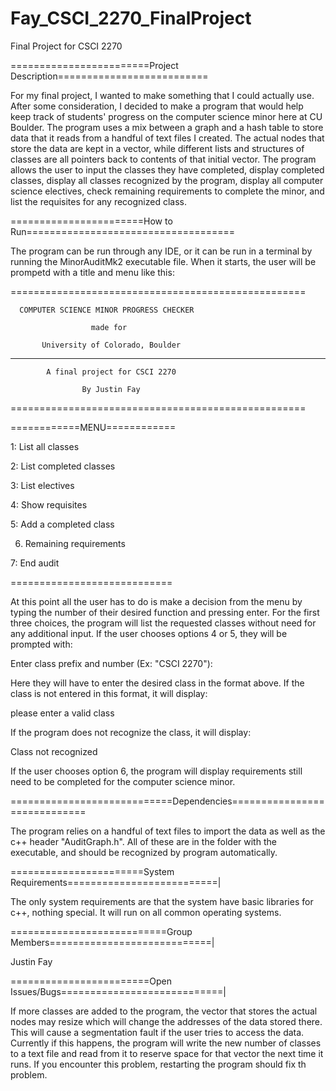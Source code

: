 # Fay_CSCI_2270_FinalProject
Final Project for CSCI 2270

========================Project Description==========================

For my final project, I wanted to make something that I could actually use. After some consideration, I decided to make a program that would help keep track of students' progress on the computer science minor here at CU Boulder. The program uses a mix between a graph and a hash table to store data that it reads from a handful of text files I created. The actual nodes that store the data are kept in a vector, while different lists and structures of classes are all pointers back to contents of that initial vector. The program allows the user to input the classes they have completed, display completed classes, display all classes recognized by the program, display all computer science electives, check remaining requirements to complete the minor, and list the requisites for any recognized class.

=======================How to Run====================================

The program can be run through any IDE, or it can be run in a terminal by running the MinorAuditMk2 executable file. When it starts, the user will be prompetd with a title and menu like this:


===================================================

      COMPUTER SCIENCE MINOR PROGRESS CHECKER

                      made for

           University of Colorado, Boulder

___________________________________________________



            A final project for CSCI 2270

                    By Justin Fay

===================================================



============MENU============

1: List all classes

2: List completed classes

3: List electives

4: Show requisites

5: Add a completed class

6. Remaining requirements

7: End audit

============================

At this point all the user has to do is make a decision from the menu by typing the number of their desired function and pressing enter. For the first three choices, the program will list the requested classes without need for any additional input.
If the user chooses options 4 or 5, they will be prompted with:


Enter class prefix and number (Ex: "CSCI 2270"):

Here they will have to enter the desired class in the format above. If the class is not entered in this format, it will display:


please enter a valid class

If the program does not recognize the class, it will display:


Class not recognized

If the user chooses option 6, the program will display requirements still need to be completed for the computer science minor.

============================Dependencies=============================

The program relies on a handful of text files to import the data as well as the c++ header "AuditGraph.h". All of these are in the folder with the executable, and should be recognized by program automatically.

=======================System Requirements==========================|

The only system requirements are that the system have basic libraries for c++, nothing special. It will run on all common operating systems.

===========================Group Members============================|

Justin Fay

========================Open Issues/Bugs============================|

If more classes are added to the program, the vector that stores the actual nodes may resize which will change the addresses of the data stored there. This will cause a segmentation fault if the user tries to access the data. Currently if this happens, the program will write the new number of classes to a text file and read from it to reserve space for that vector the next time it runs. If you encounter this problem, restarting the program should fix th problem.